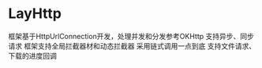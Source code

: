 # LayHttp
框架基于HttpUrlConnection开发，处理并发和分发参考OKHttp
支持异步、同步请求
框架支持全局拦截器材和动态拦截器
采用链式调用一点到底
支持文件请求、下载的进度回调
